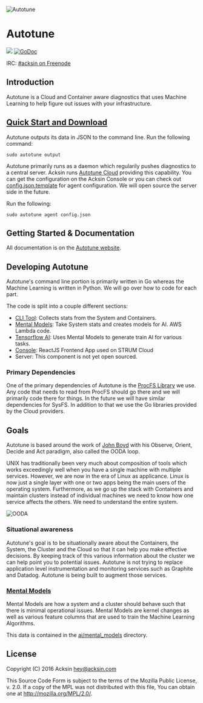 ![Autotune](https://assets.acksin.com/images/autotune.png)

# Autotune

<a href="https://travis-ci.org/acksin/autotune"><img src="https://travis-ci.org/acksin/autotune.svg?branch=master" /></a>
<a href="https://godoc.org/github.com/acksin/autotune"><img src="https://godoc.org/github.com/acksin/autotune?status.svg" alt="GoDoc"></a>

IRC: [#acksin on Freenode](https://www.acksin.com/irc)

## Introduction

Autotune is a Cloud and Container aware diagnostics that uses Machine
Learning to help figure out issues with your infrastructure.

## [Quick Start and Download](https://www.acksin.com/autotune)

Autotune outputs its data in JSON to the command line. Run the following
command:

    sudo autotune output

Autotune primarily runs as a daemon which regularily pushes
diagnostics to a central server. Acksin runs
[Autotune Cloud](https://www.acksin.com/console/login?redirectTo=https://www.acksin.com/console/autotune)
providing this capability. You can get the configuration on the Acksin
Console or you can check out
[config.json.template](config.json.template) for agent
configuration. We will open source the server side in the future.

Run the following:

    sudo autotune agent config.json

## Getting Started & Documentation

All documentation is on the [Autotune website](https://www.acksin.com/autotune).

## Developing Autotune

Autotune's command line portion is primarily written in Go whereas the
Machine Learning is written in Python. We will go over how to code for
each part.

The code is split into a couple different sections:

 - [CLI Tool](stats): Collects stats from the System and Containers.
 - [Mental Models](ai/mental_models): Take System stats and creates models for AI. AWS Lambda code.
 - [Tensorflow AI](ai/tensorflow): Uses Mental Models to generate train AI for various tasks.
 - [Console](console/js): ReactJS Frontend App used on STRUM Cloud
 - Server: This component is not yet open sourced.

### Primary Dependencies

One of the primary dependencies of Autotune is the [ProcFS Library](https://github.com/acksin/procfs) we use.
Any code that needs to read from ProcFS should go there and we will
primarily code there for things. In the future we will have similar
dependencies for SysFS. In addition to that we use the Go libraries
provided by the Cloud providers.

## Goals

Autotune is based around the work of
[John Boyd](https://en.wikipedia.org/wiki/John_Boyd_(military_strategist))
with his Observe, Orient, Decide and Act paradigm, also called
the OODA loop.

UNIX has traditionally been very much about composition of tools which
works exceedingly well when you have a single machine with multiple
services. However, we are now in the era of Linux as applicance. Linux
is now just a single layer with one or two apps being the main users
of the operating system. Furthermore, as we go up the stack with
Containers and maintain clusters instead of individual machines we
need to know how one service affects the others. We need to understand
the entire system.

![OODA](https://assets.acksin.com/images/autotune_ooda.png)

### Situational awareness

Autotune's goal is to be situationally aware about the Containers, the
System, the Cluster and the Cloud so that it can help you make
effective decisions. By keeping track of this various information
about the cluster we can help point you to potential issues. Autotune
is not trying to replace application level instrumentation and
monitoring services such as Graphite and Datadog. Autotune is being
built to augment those services.

### [Mental Models](https://github.com/acksin/autotune/wiki/Mental-Models)

Mental Models are how a system and a cluster should behave such that
there is minimal operational issues. Mental Models are kernel changes
as well as various feature columns that are used to train the Machine
Learning Algorithms.

This data is contained in the [ai/mental_models](ai/mental_models) directory.

## License

Copyright (C) 2016 Acksin <hey@acksin.com>

This Source Code Form is subject to the terms of the Mozilla Public
License, v. 2.0. If a copy of the MPL was not distributed with this
file, You can obtain one at <http://mozilla.org/MPL/2.0/>.
